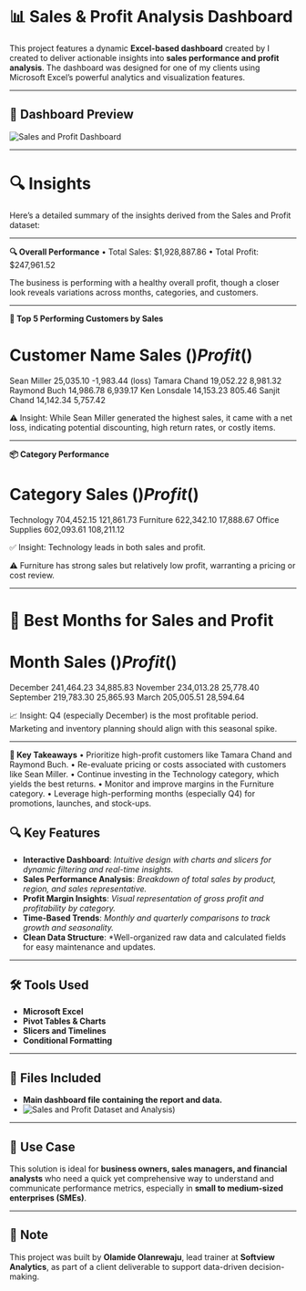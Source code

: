 # 📊 Sales & Profit Analysis Dashboard

This project features a dynamic **Excel-based dashboard** created by I created to deliver actionable insights into **sales performance and profit analysis**. The dashboard was designed for one of my clients using Microsoft Excel’s powerful analytics and visualization features.

---
## 📸 Dashboard Preview

![Sales and Profit Dashboard]([assets/dashboard-preview.png](https://docs.google.com/spreadsheets/d/1c0KL-WKErdfbgQxcrOPuWBAFdd2k0n2N/edit?usp=sharing&ouid=117676989541088791171&rtpof=true&sd=true)) <!-- Replace with actual path or URL to your image -->

---

# 🔍 Insights
Here’s a detailed summary of the insights derived from the Sales and Profit dataset:
________________________________________
**🔍 Overall Performance**
•	Total Sales: $1,928,887.86
•	Total Profit: $247,961.52

The business is performing with a healthy overall profit, though a closer look reveals variations across months, categories, and customers.
________________________________________
**👥 Top 5 Performing Customers by Sales**
# Customer Name  	Sales ($)	  Profit ($)
Sean Miller	    25,035.10	    -1,983.44 (loss)
Tamara Chand	  19,052.22	    8,981.32
Raymond Buch	  14,986.78	    6,939.17
Ken Lonsdale	  14,153.23	    805.46
Sanjit Chand	  14,142.34	    5,757.42

⚠️ Insight: While Sean Miller generated the highest sales, it came with a net loss, indicating potential discounting, high return rates, or costly items.
________________________________________
**📦 Category Performance**
# Category	    Sales ($)	  Profit ($)
Technology	    704,452.15	121,861.73
Furniture	      622,342.10	17,888.67
Office Supplies	602,093.61	108,211.12

✅ Insight: Technology leads in both sales and profit.

⚠️ Furniture has strong sales but relatively low profit, warranting a pricing or cost review.
________________________________________

# 📅 Best Months for Sales and Profit
# Month	  Sales ($)	  Profit ($)
December	241,464.23	34,885.83
November	234,013.28	25,778.40
September	219,783.30	25,865.93
March	    205,005.51	28,594.64

📈 Insight: Q4 (especially December) is the most profitable period. Marketing and inventory planning should align with this seasonal spike.
________________________________________

**📌 Key Takeaways**
•	Prioritize high-profit customers like Tamara Chand and Raymond Buch.
•	Re-evaluate pricing or costs associated with customers like Sean Miller.
•	Continue investing in the Technology category, which yields the best returns.
•	Monitor and improve margins in the Furniture category.
•	Leverage high-performing months (especially Q4) for promotions, launches, and stock-ups.

## 🔍 Key Features

- **Interactive Dashboard**: *Intuitive design with charts and slicers for dynamic filtering and real-time insights.*
- **Sales Performance Analysis**: *Breakdown of total sales by product, region, and sales representative.*
- **Profit Margin Insights**: *Visual representation of gross profit and profitability by category.*
- **Time-Based Trends**: *Monthly and quarterly comparisons to track growth and seasonality.*
- **Clean Data Structure**: *Well-organized raw data and calculated fields for easy maintenance and updates.

---

## 🛠 Tools Used

- **Microsoft Excel**
- **Pivot Tables & Charts**
- **Slicers and Timelines**
- **Conditional Formatting**

---

## 📁 Files Included

- **Main dashboard file containing the report and data.**
- ![Sales and Profit Dataset and Analysis](https://docs.google.com/spreadsheets/d/1c0KL-WKErdfbgQxcrOPuWBAFdd2k0n2N/edit?usp=sharing&ouid=117676989541088791171&rtpof=true&sd=true)) 

---

## 🚀 Use Case

This solution is ideal for **business owners, sales managers, and financial analysts** who need a quick yet comprehensive way to understand and communicate performance metrics, especially in **small to medium-sized enterprises (SMEs)**.

---

## 📌 Note

This project was built by **Olamide Olanrewaju**, lead trainer at **Softview Analytics**, as part of a client deliverable to support data-driven decision-making.
